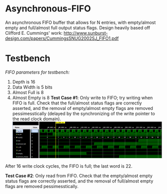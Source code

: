 # Asynchronous-FIFO

An asynchronous FIFO buffer that allows for N entries, with empty/almost empty and full/almost full output status flags. Design heavily based off Clifford E. Cummings' work: http://www.sunburst-design.com/papers/CummingsSNUG2002SJ_FIFO1.pdf  
  
# Testbench  
_FIFO parameters for testbench:_
  1. Depth is 16
  2. Data Width is 5 bits
  3. Almost Full is 8 
  4. Almost Empty is 8
**Test Case #1**: Only write to FIFO; try writing when FIFO is full. Check that the full/almost status flags are correctly asserted, and the removal of empty/almost empty flags are removed pessimesstically (delayed by the synchronizing of the write pointer to the read clock domain).   
![image](https://github.com/amsacks/Asynchronous-FIFO/blob/main/tb/async_fifo_tb_case1.png)  
  
  After 16 write clock cycles, the FIFO is full; the last word is 22. 



**Test Case #2**: Only read from FIFO. Check that the empty/almost empty status flags are correctly asserted, and the removal of full/almost empty flags are removed pessimesstically.  
